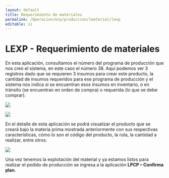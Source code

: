 ```yaml
---
layout: default
title: Requerimiento de materiales
permalink: /Operacion/mrp/produccion/lmaterial/lexp
editable: si
---
```


# LEXP - Requerimiento de materiales

En esta aplicación, consultamos el número del programa de producción que nos creó el sistema, en este caso el número 38. Aquí podemos ver 3 registros dado que se requieren 3 insumos para crear este producto, la cantidad de insumos requeridos para ese programa de producción y el sistema nos indica si se encuentran esos insumos en inventario, o en tránsito (se encuentran en orden de compra) o requerida (lo que se debe comprar).  


![](lexp1.png)


![](lexp2.png)


En el detalle de esta aplicación se podrá visualizar el producto que se creará bajo la materia prima mostrada anteriormente con sus respectivas características, cómo lo son el código del producto, la ruta, la cantidad a realizar, entre otros:  

![](lexp3.png)


Una vez tenemos la explotación del material y ya estamos listos para realizar el pedido de producción se ingresa a la aplicación **LPCP – Confirma plan**.  

